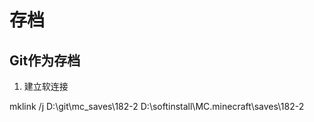 # 

# 存档

## Git作为存档

1. 建立软连接 

mklink /j D:\git\mc_saves\182-2 D:\softinstall\MC\.minecraft\saves\182-2